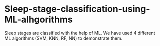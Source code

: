 # Sleep-stage-classification-using-ML-alhgorithms
Sleep stages are classified with the help of ML. We have used 4 different ML algorithms (SVM, KNN, RF, NN) to demonstrate them.
